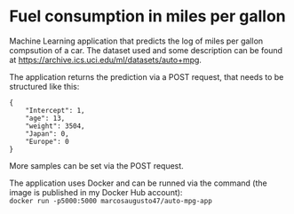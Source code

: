 # Fuel consumption in miles per gallon
Machine Learning application that predicts the log of miles per gallon compsution of a car. The dataset used and some description can be found at https://archive.ics.uci.edu/ml/datasets/auto+mpg.

The application returns the prediction via a POST request, that needs to be structured like this:
```
{
    "Intercept": 1,
    "age": 13,
    "weight": 3504,
    "Japan": 0,
    "Europe": 0
}
```  
More samples can be set via the POST request.

The application uses Docker and can be runned via the command (the image is published in my Docker Hub account):  
`docker run -p5000:5000 marcosaugusto47/auto-mpg-app`